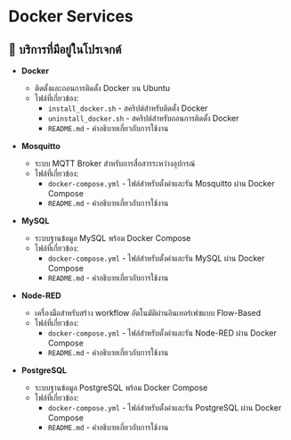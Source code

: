 # Docker Services

## 📌 บริการที่มีอยู่ในโปรเจกต์
- **Docker**
  - ติดตั้งและถอนการติดตั้ง Docker บน Ubuntu
  - ไฟล์ที่เกี่ยวข้อง:
    - `install_docker.sh` - สคริปต์สำหรับติดตั้ง Docker
    - `uninstall_docker.sh` - สคริปต์สำหรับถอนการติดตั้ง Docker
    - `README.md` - คำอธิบายเกี่ยวกับการใช้งาน

- **Mosquitto**
  - ระบบ MQTT Broker สำหรับการสื่อสารระหว่างอุปกรณ์
  - ไฟล์ที่เกี่ยวข้อง:
    - `docker-compose.yml` - ไฟล์สำหรับตั้งค่าและรัน Mosquitto ผ่าน Docker Compose
    - `README.md` - คำอธิบายเกี่ยวกับการใช้งาน

- **MySQL**
  - ระบบฐานข้อมูล MySQL พร้อม Docker Compose
  - ไฟล์ที่เกี่ยวข้อง:
    - `docker-compose.yml` - ไฟล์สำหรับตั้งค่าและรัน MySQL ผ่าน Docker Compose
    - `README.md` - คำอธิบายเกี่ยวกับการใช้งาน

- **Node-RED**
  - เครื่องมือสำหรับสร้าง workflow อัตโนมัติผ่านอินเทอร์เฟซแบบ Flow-Based
  - ไฟล์ที่เกี่ยวข้อง:
    - `docker-compose.yml` - ไฟล์สำหรับตั้งค่าและรัน Node-RED ผ่าน Docker Compose
    - `README.md` - คำอธิบายเกี่ยวกับการใช้งาน

- **PostgreSQL**
  - ระบบฐานข้อมูล PostgreSQL พร้อม Docker Compose
  - ไฟล์ที่เกี่ยวข้อง:
    - `docker-compose.yml` - ไฟล์สำหรับตั้งค่าและรัน PostgreSQL ผ่าน Docker Compose
    - `README.md` - คำอธิบายเกี่ยวกับการใช้งาน
